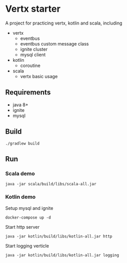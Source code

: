 # Vertx starter

A project for practicing vertx, kotlin and scala, including

- vertx
    - eventbus
    - eventbus custom message class
    - ignite cluster
    - mysql client
- kotlin
    - coroutine
- scala
    - vertx basic usage

## Requirements

- java 8+
- ignite
- mysql

## Build

```
./gradlew build
```

## Run

### Scala demo

```
java -jar scala/build/libs/scala-all.jar
```

### Kotlin demo

Setup mysql and ignite

```
docker-compose up -d
```

Start http server

```
java -jar kotlin/build/libs/kotlin-all.jar http
```

Start logging verticle

```
java -jar kotlin/build/libs/kotlin-all.jar logging
```
